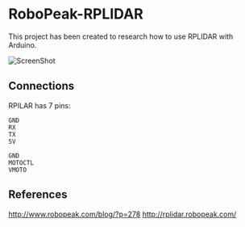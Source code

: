 RoboPeak-RPLIDAR
================

This project has been created to research how to use RPLIDAR with Arduino.

![ScreenShot](http://rplidar.robopeak.com/img/demoimage.gif)

## Connections

RPILAR has 7 pins:

    GND
    RX
    TX
    5V
     
    GND
    MOTOCTL
    VMOTO

## References

http://www.robopeak.com/blog/?p=278
http://rplidar.robopeak.com/
